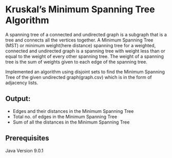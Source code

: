 # Kruskal’s Minimum Spanning Tree Algorithm

A spanning tree of a connected and undirected graph is a subgraph that is a tree and connects all the vertices together. A Minimum Spanning Tree (MST) or minimum weight(here distance) spanning tree for a weighted, connected and undirected graph is a spanning tree with weight less than or equal to the weight of every other spanning tree. The weight of a spanning tree is the sum of weights given to each edge of the spanning tree.

Implemented an algorithm using disjoint sets to find the Minimum Spanning Tree of the given undirected graph(graph.csv) which is in the form of adjacency lists.

## Output:
- Edges and their distances in the Minimum Spanning Tree
- Total no. of edges in the Minimum Spanning Tree
- Sum of all the distances in the Minimum Spanning Tree


## Prerequisites
Java Version 9.0.1
